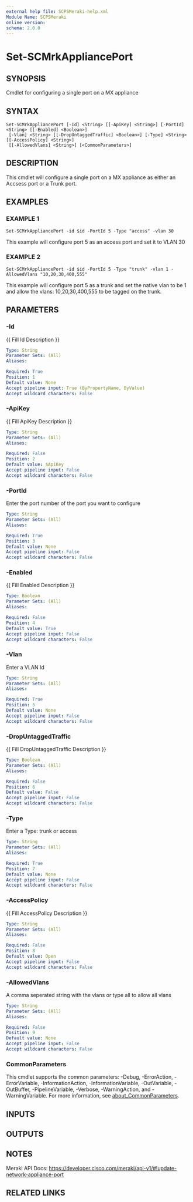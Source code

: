 ```yaml
---
external help file: SCPSMeraki-help.xml
Module Name: SCPSMeraki
online version:
schema: 2.0.0
---
```


# Set-SCMrkAppliancePort

## SYNOPSIS
Cmdlet for configuring a single port on a MX appliance

## SYNTAX

```
Set-SCMrkAppliancePort [-Id] <String> [[-ApiKey] <String>] [-PortId] <String> [[-Enabled] <Boolean>]
 [-Vlan] <String> [[-DropUntaggedTraffic] <Boolean>] [-Type] <String> [[-AccessPolicy] <String>]
 [[-AllowedVlans] <String>] [<CommonParameters>]
```

## DESCRIPTION
This cmdlet will configure a single port on a MX appliance as either an Accsess port or a Trunk port.

## EXAMPLES

### EXAMPLE 1
```
Set-SCMrkAppliancePort -id $id -PortId 5 -Type "access" -vlan 30
```

This example will configure port 5 as an access port and set it to VLAN 30

### EXAMPLE 2
```
Set-SCMrkAppliancePort -id $id -PortId 5 -Type "trunk" -vlan 1 -AllowedVlans "10,20,30,400,555"
```

This example will configure port 5 as a trunk and set the native vlan to be 1 and allow the vlans:
10,20,30,400,555 to be tagged on the trunk.

## PARAMETERS

### -Id
{{ Fill Id Description }}

```yaml
Type: String
Parameter Sets: (All)
Aliases:

Required: True
Position: 1
Default value: None
Accept pipeline input: True (ByPropertyName, ByValue)
Accept wildcard characters: False
```

### -ApiKey
{{ Fill ApiKey Description }}

```yaml
Type: String
Parameter Sets: (All)
Aliases:

Required: False
Position: 2
Default value: $ApiKey
Accept pipeline input: False
Accept wildcard characters: False
```

### -PortId
Enter the port number of the port you want to configure

```yaml
Type: String
Parameter Sets: (All)
Aliases:

Required: True
Position: 3
Default value: None
Accept pipeline input: False
Accept wildcard characters: False
```

### -Enabled
{{ Fill Enabled Description }}

```yaml
Type: Boolean
Parameter Sets: (All)
Aliases:

Required: False
Position: 4
Default value: True
Accept pipeline input: False
Accept wildcard characters: False
```

### -Vlan
Enter a VLAN Id

```yaml
Type: String
Parameter Sets: (All)
Aliases:

Required: True
Position: 5
Default value: None
Accept pipeline input: False
Accept wildcard characters: False
```

### -DropUntaggedTraffic
{{ Fill DropUntaggedTraffic Description }}

```yaml
Type: Boolean
Parameter Sets: (All)
Aliases:

Required: False
Position: 6
Default value: False
Accept pipeline input: False
Accept wildcard characters: False
```

### -Type
Enter a Type: trunk or access

```yaml
Type: String
Parameter Sets: (All)
Aliases:

Required: True
Position: 7
Default value: None
Accept pipeline input: False
Accept wildcard characters: False
```

### -AccessPolicy
{{ Fill AccessPolicy Description }}

```yaml
Type: String
Parameter Sets: (All)
Aliases:

Required: False
Position: 8
Default value: Open
Accept pipeline input: False
Accept wildcard characters: False
```

### -AllowedVlans
A comma seperated string with the vlans or type all to allow all vlans

```yaml
Type: String
Parameter Sets: (All)
Aliases:

Required: False
Position: 9
Default value: None
Accept pipeline input: False
Accept wildcard characters: False
```

### CommonParameters
This cmdlet supports the common parameters: -Debug, -ErrorAction, -ErrorVariable, -InformationAction, -InformationVariable, -OutVariable, -OutBuffer, -PipelineVariable, -Verbose, -WarningAction, and -WarningVariable. For more information, see [about_CommonParameters](http://go.microsoft.com/fwlink/?LinkID=113216).

## INPUTS

## OUTPUTS

## NOTES
Meraki API Docs: https://developer.cisco.com/meraki/api-v1/#!update-network-appliance-port

## RELATED LINKS
